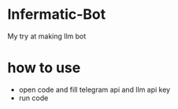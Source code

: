 # Infermatic-Bot
My try at making llm bot

# how to use

* open code and fill telegram api and llm api key
* run code

